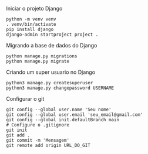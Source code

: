 
Iniciar o projeto Django

```
python -m venv venv
. venv/bin/activate
pip install django
django-admin startproject project .
```

Migrando a base de dados do Django

```
python manage.py migrations
python manage.py migrate
```

Criando um super usuario no Django

```
python3 manage.py createsuperuser
python3 manage.py changepassword USERNAME
```


Configurar o git

```
git config --global user.name 'Seu nome'
git config --global user.email 'seu_email@gmail.com'
git config --global init.defaultBranch main
# Configure o .gitignore
git init
git add .
git commit -m 'Mensagem'
git remote add origin URL_DO_GIT
```

